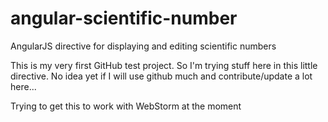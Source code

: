 # angular-scientific-number
AngularJS directive for displaying and editing scientific numbers

This is my very first GitHub test project. So I'm trying stuff here in this little directive. No idea yet if I will use github much and contribute/update a lot here...

Trying to get this to work with WebStorm at the moment